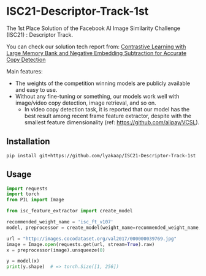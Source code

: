 # ISC21-Descriptor-Track-1st

The 1st Place Solution of the Facebook AI Image Similarity Challenge (ISC21) : Descriptor Track.

You can check our solution tech report from: [Contrastive Learning with Large Memory Bank and Negative Embedding Subtraction for Accurate Copy Detection](https://arxiv.org/abs/2112.04323)

Main features:
- The weights of the competition winning models are publicly available and easy to use.
- Without any fine-tuning or something, our models work well with image/video copy detection, image retrieval, and so on.
  - In video copy detection task, it is reported that our model has the best result among recent frame feature extractor, despite with the smallest feature dimensionality (ref: https://github.com/alipay/VCSL).

## Installation

```
pip install git+https://github.com/lyakaap/ISC21-Descriptor-Track-1st
```

## Usage

```python
import requests
import torch
from PIL import Image

from isc_feature_extractor import create_model

recommended_weight_name = 'isc_ft_v107'
model, preprocessor = create_model(weight_name=recommended_weight_name, device='cpu')

url = "http://images.cocodataset.org/val2017/000000039769.jpg"
image = Image.open(requests.get(url, stream=True).raw)
x = preprocessor(image).unsqueeze(0)

y = model(x)
print(y.shape)  # => torch.Size([1, 256])
```
